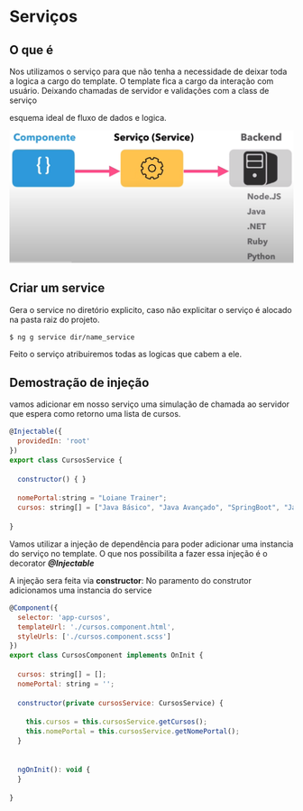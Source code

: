 # Serviços

## O que é
Nos utilizamos o serviço para que não tenha a necessidade de 
deixar toda a logica a cargo do template.
O template fica a cargo da interação com usuário. Deixando chamadas de servidor
e validações com a class de serviço

esquema ideal de fluxo de dados e logica.

![img](/docs/assets/img/intro_008.png)

## Criar um service

Gera o service no diretório explicito, caso não explicitar
o serviço é alocado na pasta raiz do projeto.
~~~ bash
$ ng g service dir/name_service 
~~~

Feito o serviço atribuiremos todas as logicas que cabem a ele. 

## Demostração de injeção

vamos adicionar em nosso serviço uma simulação de chamada ao servidor
que espera como retorno uma lista de cursos.

~~~ javascript
@Injectable({
  providedIn: 'root'
})
export class CursosService {

  constructor() { }
  
  nomePortal:string = "Loiane Trainer";
  cursos: string[] = ["Java Básico", "Java Avançado", "SpringBoot", "Javascript Básico", "Javascript Avançado", "Angular 13"];
 
}

~~~

Vamos utilizar a injeção de dependência para poder adicionar uma instancia
do serviço no template.
O que nos possibilita a fazer essa injeção é o decorator ***@Injectable***

A injeção sera feita via **constructor**:
No paramento do construtor adicionamos uma instancia do service

~~~ javascript
@Component({
  selector: 'app-cursos',
  templateUrl: './cursos.component.html',
  styleUrls: ['./cursos.component.scss']
})
export class CursosComponent implements OnInit {

  cursos: string[] = [];
  nomePortal: string = '';

  constructor(private cursosService: CursosService) {

    this.cursos = this.cursosService.getCursos();
    this.nomePortal = this.cursosService.getNomePortal();
  }


  ngOnInit(): void {
  }

}
~~~